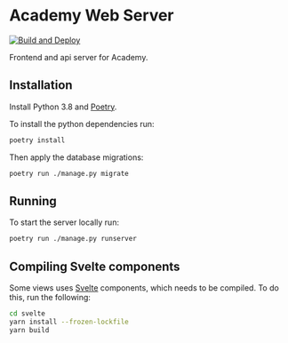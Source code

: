 # Academy Web Server

[![Build and Deploy](https://github.com/beeracademy/web/workflows/Build%20and%20Deploy/badge.svg?branch=master)](https://github.com/beeracademy/web/actions)

Frontend and api server for Academy.

## Installation

Install Python 3.8 and [Poetry](https://poetry.eustace.io/).

To install the python dependencies run:

```sh
poetry install
```

Then apply the database migrations:

```sh
poetry run ./manage.py migrate
```

## Running

To start the server locally run:

```sh
poetry run ./manage.py runserver
```

## Compiling Svelte components

Some views uses [Svelte](https://svelte.dev/) components, which needs to be compiled.
To do this, run the following:
```sh
cd svelte
yarn install --frozen-lockfile
yarn build
```
